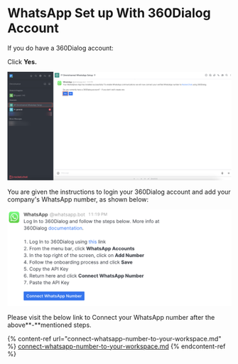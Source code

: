 # WhatsApp Set up With  360Dialog Account

If you do have a 360Dialog account:

Click **Yes.**

![](<../../../../../../.gitbook/assets/image (652) (1).png>)

You are given the instructions to login your 360Dialog account and add your company's WhatsApp number, as shown below:

![](<../../../../../../.gitbook/assets/image (676).png>)

Please visit the below link to Connect your WhatsApp number after the above**-**mentioned steps.

{% content-ref url="connect-whatsapp-number-to-your-workspace.md" %}
[connect-whatsapp-number-to-your-workspace.md](connect-whatsapp-number-to-your-workspace.md)
{% endcontent-ref %}
